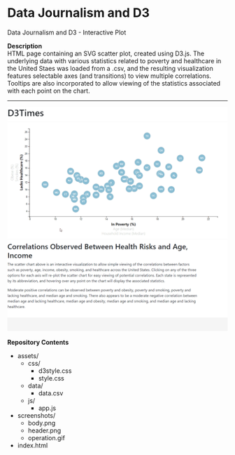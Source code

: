 # Data Journalism and D3
Data Journalism and D3 - Interactive Plot

**Description**  
HTML page containing an SVG scatter plot, created using D3.js.  The underlying data with various statistics related to poverty and healthcare in the United Staes was loaded from a .csv, and the resulting visualization features selectable axes (and transitions) to view multiple correlations.  Tooltips are also incorporated to allow viewing of the statistics associated with each point on the chart.  

---

![alt text](screenshots/header.png "Page Header")
![alt text](screenshots/operation.gif "Animated Scatter Plot")
![alt text](screenshots/body.png "Page Body")

**Repository Contents**
* assets/  
  * css/  
    * d3style.css  
    * style.css  
  * data/  
    * data.csv  
  * js/  
    * app.js  
* screenshots/  
  * body.png  
  * header.png    
  * operation.gif  
* index.html